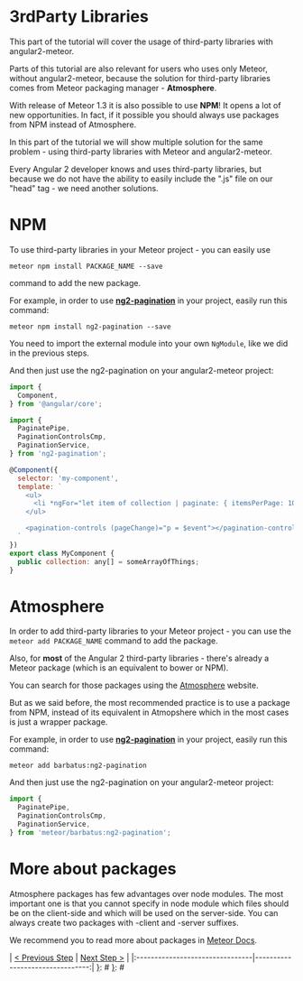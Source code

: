 [__prod__]: #
[{]: <region> (header)

[}]: #
[{]: <region> (body)
# 3rdParty Libraries

This part of the tutorial will cover the usage of third-party libraries with angular2-meteor.

Parts of this tutorial are also relevant for users who uses only Meteor, without angular2-meteor, because the solution for third-party libraries comes from Meteor packaging manager - **Atmosphere**.

With release of Meteor 1.3 it is also possible to use **NPM**! It opens a lot of new opportunities. In fact, if it possible you should always use packages from NPM instead of Atmosphere.

In this part of the tutorial we will show multiple solution for the same problem - using third-party libraries with Meteor and angular2-meteor.


Every Angular 2 developer knows and uses third-party libraries, but because we do not have the ability to easily include the ".js" file on our "head" tag - we need another solutions.

# NPM

To use third-party libraries in your Meteor project - you can easily use

    meteor npm install PACKAGE_NAME --save

command to add the new package.

For example, in order to use **[ng2-pagination](https://www.npmjs.com/package/ng2-pagination)** in your project, easily run this command:

    meteor npm install ng2-pagination --save

You need to import the external module into your own `NgModule`, like we did in the previous steps.

And then just use the ng2-pagination on your angular2-meteor project:

```js
import {
  Component,
} from '@angular/core';

import {
  PaginatePipe,
  PaginationControlsCmp,
  PaginationService,
} from 'ng2-pagination';

@Component({
  selector: 'my-component',
  template: `
    <ul>
      <li *ngFor="let item of collection | paginate: { itemsPerPage: 10, currentPage: p }"> ... </li>
    </ul>

    <pagination-controls (pageChange)="p = $event"></pagination-controls>
  `
})
export class MyComponent {
  public collection: any[] = someArrayOfThings;  
}

```

# Atmosphere

In order to add third-party libraries to your Meteor project - you can use the `meteor add PACKAGE_NAME` command to add the package.

Also, for **most** of the Angular 2 third-party libraries - there's already a Meteor package (which is an equivalent to bower or NPM).

You can search for those packages using the [Atmosphere](https://atmospherejs.com/) website.

But as we said before, the most recommended practice is to use a package from NPM, instead of its equivalent in Atmopshere which in the most cases is just a wrapper package.

For example, in order to use **[ng2-pagination](https://atmospherejs.com/barbatus/ng2-pagination)** in your project, easily run this command:

```
meteor add barbatus:ng2-pagination
```

And then just use the ng2-pagination on your angular2-meteor project:

```js
import {
  PaginatePipe,
  PaginationControlsCmp,
  PaginationService,
} from 'meteor/barbatus:ng2-pagination';
```

# More about packages

Atmosphere packages has few advantages over node modules. The most important one is that you cannot specify in node module which files should be on the client-side and which will be used on the server-side. You can always create two packages with -client and -server suffixes.

We recommend you to read more about packages in [Meteor Docs](http://docs.meteor.com/#/full/packagejs).

[}]: #
[{]: <region> (footer)
[{]: <helper> (nav_step)
| [< Previous Step](step19.md) | [Next Step >](step21.md) |
|:--------------------------------|--------------------------------:|
[}]: #
[}]: #